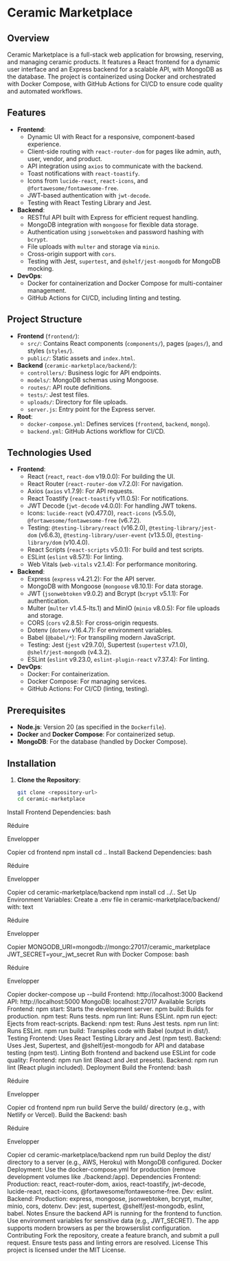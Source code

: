 # Ceramic Marketplace

## Overview
Ceramic Marketplace is a full-stack web application for browsing, reserving, and managing ceramic products. It features a React frontend for a dynamic user interface and an Express backend for a scalable API, with MongoDB as the database. The project is containerized using Docker and orchestrated with Docker Compose, with GitHub Actions for CI/CD to ensure code quality and automated workflows.

## Features
- **Frontend**:
  - Dynamic UI with React for a responsive, component-based experience.
  - Client-side routing with `react-router-dom` for pages like admin, auth, user, vendor, and product.
  - API integration using `axios` to communicate with the backend.
  - Toast notifications with `react-toastify`.
  - Icons from `lucide-react`, `react-icons`, and `@fortawesome/fontawesome-free`.
  - JWT-based authentication with `jwt-decode`.
  - Testing with React Testing Library and Jest.
- **Backend**:
  - RESTful API built with Express for efficient request handling.
  - MongoDB integration with `mongoose` for flexible data storage.
  - Authentication using `jsonwebtoken` and password hashing with `bcrypt`.
  - File uploads with `multer` and storage via `minio`.
  - Cross-origin support with `cors`.
  - Testing with Jest, `supertest`, and `@shelf/jest-mongodb` for MongoDB mocking.
- **DevOps**:
  - Docker for containerization and Docker Compose for multi-container management.
  - GitHub Actions for CI/CD, including linting and testing.

## Project Structure
- **Frontend** (`frontend/`):
  - `src/`: Contains React components (`components/`), pages (`pages/`), and styles (`styles/`).
  - `public/`: Static assets and `index.html`.
- **Backend** (`ceramic-marketplace/backend/`):
  - `controllers/`: Business logic for API endpoints.
  - `models/`: MongoDB schemas using Mongoose.
  - `routes/`: API route definitions.
  - `tests/`: Jest test files.
  - `uploads/`: Directory for file uploads.
  - `server.js`: Entry point for the Express server.
- **Root**:
  - `docker-compose.yml`: Defines services (`frontend`, `backend`, `mongo`).
  - `backend.yml`: GitHub Actions workflow for CI/CD.

## Technologies Used
- **Frontend**:
  - React (`react`, `react-dom` v19.0.0): For building the UI.
  - React Router (`react-router-dom` v7.2.0): For navigation.
  - Axios (`axios` v1.7.9): For API requests.
  - React Toastify (`react-toastify` v11.0.5): For notifications.
  - JWT Decode (`jwt-decode` v4.0.0): For handling JWT tokens.
  - Icons: `lucide-react` (v0.477.0), `react-icons` (v5.5.0), `@fortawesome/fontawesome-free` (v6.7.2).
  - Testing: `@testing-library/react` (v16.2.0), `@testing-library/jest-dom` (v6.6.3), `@testing-library/user-event` (v13.5.0), `@testing-library/dom` (v10.4.0).
  - React Scripts (`react-scripts` v5.0.1): For build and test scripts.
  - ESLint (`eslint` v8.57.1): For linting.
  - Web Vitals (`web-vitals` v2.1.4): For performance monitoring.
- **Backend**:
  - Express (`express` v4.21.2): For the API server.
  - MongoDB with Mongoose (`mongoose` v8.10.1): For data storage.
  - JWT (`jsonwebtoken` v9.0.2) and Bcrypt (`bcrypt` v5.1.1): For authentication.
  - Multer (`multer` v1.4.5-lts.1) and MinIO (`minio` v8.0.5): For file uploads and storage.
  - CORS (`cors` v2.8.5): For cross-origin requests.
  - Dotenv (`dotenv` v16.4.7): For environment variables.
  - Babel (`@babel/*`): For transpiling modern JavaScript.
  - Testing: Jest (`jest` v29.7.0), Supertest (`supertest` v7.1.0), `@shelf/jest-mongodb` (v4.3.2).
  - ESLint (`eslint` v9.23.0, `eslint-plugin-react` v7.37.4): For linting.
- **DevOps**:
  - Docker: For containerization.
  - Docker Compose: For managing services.
  - GitHub Actions: For CI/CD (linting, testing).

## Prerequisites
- **Node.js**: Version 20 (as specified in the `Dockerfile`).
- **Docker** and **Docker Compose**: For containerized setup.
- **MongoDB**: For the database (handled by Docker Compose).

## Installation
1. **Clone the Repository**:
   ```bash
   git clone <repository-url>
   cd ceramic-marketplace

Install Frontend Dependencies:
bash

Réduire

Envelopper

Copier
cd frontend
npm install
cd ..
Install Backend Dependencies:
bash

Réduire

Envelopper

Copier
cd ceramic-marketplace/backend
npm install
cd ../..
Set Up Environment Variables:
Create a .env file in ceramic-marketplace/backend/ with:
text

Réduire

Envelopper

Copier
MONGODB_URI=mongodb://mongo:27017/ceramic_marketplace
JWT_SECRET=your_jwt_secret
Run with Docker Compose:
bash

Réduire

Envelopper

Copier
docker-compose up --build
Frontend: http://localhost:3000
Backend API: http://localhost:5000
MongoDB: localhost:27017
Available Scripts
Frontend:
npm start: Starts the development server.
npm build: Builds for production.
npm test: Runs tests.
npm run lint: Runs ESLint.
npm run eject: Ejects from react-scripts.
Backend:
npm test: Runs Jest tests.
npm run lint: Runs ESLint.
npm run build: Transpiles code with Babel (output in dist/).
Testing
Frontend: Uses React Testing Library and Jest (npm test).
Backend: Uses Jest, Supertest, and @shelf/jest-mongodb for API and database testing (npm test).
Linting
Both frontend and backend use ESLint for code quality:
Frontend: npm run lint (React and Jest presets).
Backend: npm run lint (React plugin included).
Deployment
Build the Frontend:
bash

Réduire

Envelopper

Copier
cd frontend
npm run build
Serve the build/ directory (e.g., with Netlify or Vercel).
Build the Backend:
bash

Réduire

Envelopper

Copier
cd ceramic-marketplace/backend
npm run build
Deploy the dist/ directory to a server (e.g., AWS, Heroku) with MongoDB configured.
Docker Deployment:
Use the docker-compose.yml for production (remove development volumes like ./backend:/app).
Dependencies
Frontend:
Production: react, react-router-dom, axios, react-toastify, jwt-decode, lucide-react, react-icons, @fortawesome/fontawesome-free.
Dev: eslint.
Backend:
Production: express, mongoose, jsonwebtoken, bcrypt, multer, minio, cors, dotenv.
Dev: jest, supertest, @shelf/jest-mongodb, eslint, babel.
Notes
Ensure the backend API is running for the frontend to function.
Use environment variables for sensitive data (e.g., JWT_SECRET).
The app supports modern browsers as per the browserslist configuration.
Contributing
Fork the repository, create a feature branch, and submit a pull request.
Ensure tests pass and linting errors are resolved.
License
This project is licensed under the MIT License.
